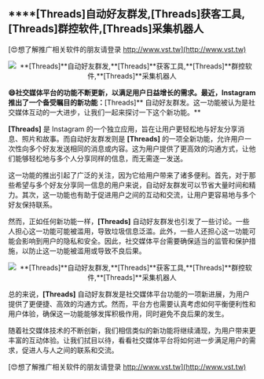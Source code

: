 ## ****[Threads]**自动好友群发,**[Threads]**获客工具,**[Threads]**群控软件,**[Threads]**采集机器人**

[😍想了解推广相关软件的朋友请登录 http://www.vst.tw](http://www.vst.tw)

 <center><img src="https://vst.tw/MP4/tuiguang/png/8.png" alt="**[Threads]**自动好友群发,**[Threads]**获客工具,**[Threads]**群控软件,**[Threads]**采集机器人"></center>

**😄社交媒体平台的功能不断更新，以满足用户日益增长的需求。最近，Instagram 推出了一个备受瞩目的新功能：**[Threads]** 自动好友群发。这一功能被认为是社交媒体互动的一大进步，让我们一起来探讨一下这个新功能。**

**[Threads]** 是 Instagram 的一个独立应用，旨在让用户更轻松地与好友分享消息、照片和故事。而自动好友群发则是 **[Threads]** 的一项全新功能，允许用户一次性向多个好友发送相同的消息或内容。这为用户提供了更高效的沟通方式，让他们能够轻松地与多个人分享同样的信息，而无需逐一发送。

这一功能的推出引起了广泛的关注，因为它给用户带来了诸多便利。首先，对于那些希望与多个好友分享同一信息的用户来说，自动好友群发可以节省大量时间和精力。其次，这一功能也有助于促进用户之间的互动和交流，让用户更容易地与多个好友保持联系。

然而，正如任何新功能一样，**[Threads]** 自动好友群发也引发了一些讨论。一些人担心这一功能可能被滥用，导致垃圾信息泛滥。此外，一些人还担心这一功能可能会影响到用户的隐私和安全。因此，社交媒体平台需要确保适当的监管和保护措施，以防止这一功能被滥用或导致不良后果。

 <center><img src="https://vst.tw/MP4/tuiguang/png/1.png" alt="**[Threads]**自动好友群发,**[Threads]**获客工具,**[Threads]**群控软件,**[Threads]**采集机器人"></center>

总的来说，**[Threads]** 自动好友群发是社交媒体平台功能的一项新进展，为用户提供了更便捷、高效的沟通方式。然而，平台方也需要认真考虑如何平衡便利性和用户体验，确保这一功能能够发挥积极作用，同时避免不良后果的发生。

随着社交媒体技术的不断创新，我们相信类似的新功能将继续涌现，为用户带来更丰富的互动体验。让我们拭目以待，看看社交媒体平台将如何进一步满足用户的需求，促进人与人之间的联系和交流。

[😍想了解推广相关软件的朋友请登录 http://www.vst.tw](http://www.vst.tw)



